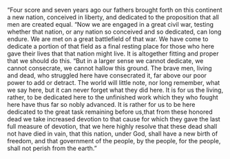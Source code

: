 “Four score and seven years ago our fathers brought forth on this continent a new nation, conceived in liberty, and dedicated to the proposition that all men are created equal. “Now we are engaged in a great civil war, testing whether that nation, or any nation so conceived and so dedicated, can long endure. We are met on a great battlefield of that war. We have come to dedicate a portion of that field as a final resting place for those who here gave their lives that that nation might live. It is altogether fitting and proper that we should do this. “But in a larger sense we cannot dedicate, we cannot consecrate, we cannot hallow this ground. The brave men, living and dead, who struggled here have consecrated it, far above our poor power to add or detract. The world will little note, nor long remember, what we say here, but it can never forget what they did here. It is for us the living, rather, to be dedicated here to the unfinished work which they who fought here have thus far so nobly advanced. It is rather for us to be here dedicated to the great task remaining before us,that from these honored dead we take increased devotion to that cause for which they gave the last full measure of devotion, that we here highly resolve that these dead shall not have died in vain, that this nation, under God, shall have a new birth of freedom, and that government of the people, by the people, for the people, shall not perish from the earth.”